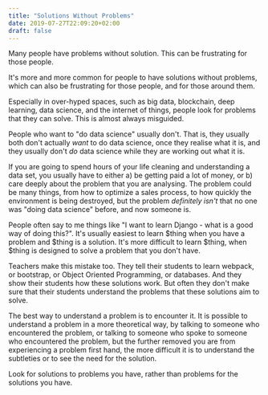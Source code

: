 ```yaml
---
title: "Solutions Without Problems"
date: 2019-07-27T22:09:20+02:00
draft: false
---
```


Many people have problems without solution. This can be frustrating for those people.

It's more and more common for people to have solutions without problems, which can also be frustrating for those people, and for those around them.

Especially in over-hyped spaces, such as big data, blockchain, deep learning, data science, and the internet of things, people look for problems that they can solve. This is almost always misguided.

People who want to "do data science" usually don't. That is, they usually both don't actually _want_ to do data science, once they realise what it is, and they usually don't _do_ data science while they are working out what it is.

If you are going to spend hours of your life cleaning and understanding a data set, you usually have to either a) be getting paid a lot of money, or b) care deeply about the problem that you are analysing. The problem could be many things, from how to optimize a sales process, to how quickly the environment is being destroyed, but the problem _definitely isn't_ that no one was "doing data science" before, and now someone is. 

People often say to me things like "I want to learn Django - what is a good way of doing this?". It's usually easiest to learn $thing when you have a problem and $thing is a solution. It's more difficult to learn $thing, when $thing is designed to solve a problem that you don't have. 

Teachers make this mistake too. They tell their students to learn webpack, or bootstrap, or Object Oriented Programming, or databases. And they show their students how these solutions work. But often they don't make sure that their students understand the problems that these solutions aim to solve. 

The best way to understand a problem is to encounter it. It is possible to understand a problem in a more theoretical way, by talking to someone who encountered the problem, or talking to someone who spoke to someone who encountered the problem, but the further removed you are from experiencing a problem first hand, the more difficult it is to understand the subtleties or to see the need for the solution.

Look for solutions to problems you have, rather than problems for the solutions you have.


